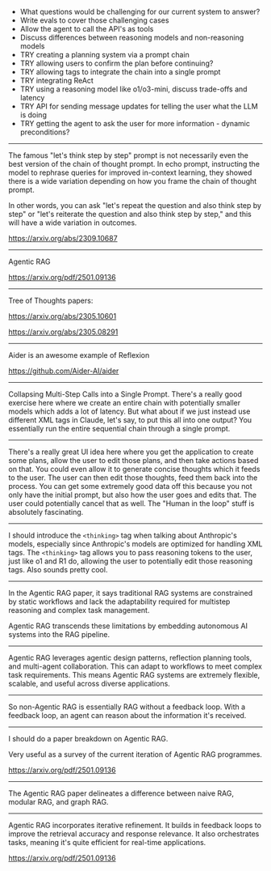 - What questions would be challenging for our current
  system to answer?
- Write evals to cover those challenging cases
- Allow the agent to call the API's as tools
- Discuss differences between reasoning models and
  non-reasoning models
- TRY creating a planning system via a prompt chain
- TRY allowing users to confirm the plan before continuing?
- TRY allowing <thinking> tags to integrate the chain into a single prompt
- TRY integrating ReAct
- TRY using a reasoning model like o1/o3-mini, discuss trade-offs and latency
- TRY API for sending message updates for telling the user what the LLM is doing
- TRY getting the agent to ask the user for more information - dynamic preconditions?

---

The famous "let's think step by step" prompt is not necessarily even the best version of the chain of thought prompt. In echo prompt, instructing the model to rephrase queries for improved in-context learning, they showed there is a wide variation depending on how you frame the chain of thought prompt.

In other words, you can ask "let's repeat the question and also think step by step" or "let's reiterate the question and also think step by step," and this will have a wide variation in outcomes.

https://arxiv.org/abs/2309.10687

---

Agentic RAG

https://arxiv.org/pdf/2501.09136

---

Tree of Thoughts papers:

https://arxiv.org/abs/2305.10601

https://arxiv.org/abs/2305.08291

---

Aider is an awesome example of Reflexion

https://github.com/Aider-AI/aider

---

Collapsing Multi-Step Calls into a Single Prompt. There's a really good exercise here where we create an entire chain with potentially smaller models which adds a lot of latency. But what about if we just instead use different XML tags in Claude, let's say, to put this all into one output? You essentially run the entire sequential chain through a single prompt.

---

There's a really great UI idea here where you get the application to create some plans, allow the user to edit those plans, and then take actions based on that. You could even allow it to generate concise thoughts which it feeds to the user. The user can then edit those thoughts, feed them back into the process. You can get some extremely good data off this because you not only have the initial prompt, but also how the user goes and edits that. The user could potentially cancel that as well. The "Human in the loop" stuff is absolutely fascinating.

---

I should introduce the `<thinking>` tag when talking about Anthropic's models, especially since Anthropic's models are optimized for handling XML tags. The `<thinking>` tag allows you to pass reasoning tokens to the user, just like o1 and R1 do, allowing the user to potentially edit those reasoning tags. Also sounds pretty cool.

---

In the Agentic RAG paper, it says traditional RAG systems are constrained by static workflows and lack the adaptability required for multistep reasoning and complex task management.

Agentic RAG transcends these limitations by embedding autonomous AI systems into the RAG pipeline.

---

Agentic RAG leverages agentic design patterns, reflection planning tools, and multi-agent collaboration. This can adapt to workflows to meet complex task requirements. This means Agentic RAG systems are extremely flexible, scalable, and useful across diverse applications.

---

So non-Agentic RAG is essentially RAG without a feedback loop. With a feedback loop, an agent can reason about the information it's received.

---

I should do a paper breakdown on Agentic RAG.

Very useful as a survey of the current iteration of Agentic RAG programmes.

https://arxiv.org/pdf/2501.09136

---

The Agentic RAG paper delineates a difference between naive RAG, modular RAG, and graph RAG.

---

Agentic RAG incorporates iterative refinement. It builds in feedback loops to improve the retrieval accuracy and response relevance. It also orchestrates tasks, meaning it's quite efficient for real-time applications.

https://arxiv.org/pdf/2501.09136
